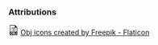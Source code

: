 
### Attributions

<img src="src/main/resources/stan/qodat/images/object-file-format.png" alt="" width="20px">
<a href="https://www.flaticon.com/free-icons/obj" title="obj icons">Obj icons created by Freepik - Flaticon</a>
